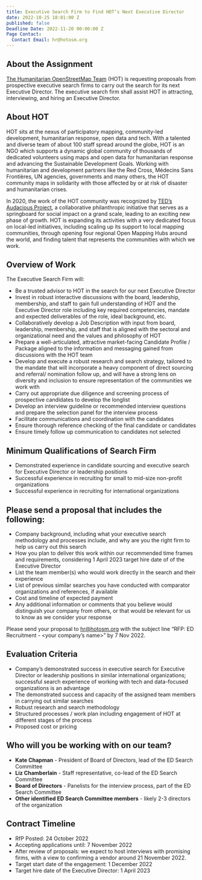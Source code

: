 ```yaml
---
title: Executive Search Firm to Find HOT’s Next Executive Director
date: 2022-10-25 18:01:00 Z
published: false
Deadline Date: 2022-11-20 00:00:00 Z
Page Contact:
  Contact Email: hr@hotosm.org
---
```


## About the Assignment

[The Humanitarian OpenStreetMap Team](https://www.hotosm.org/) (HOT) is requesting proposals from prospective executive search firms to carry out the search for its next Executive Director. The executive search firm shall assist HOT in attracting, interviewing, and hiring an Executive Director.

## About HOT

HOT sits at the nexus of participatory mapping, community-led development, humanitarian response, open data and tech. With a talented and diverse team of about 100 staff spread around the globe, HOT is an NGO which supports a dynamic global community of thousands of dedicated volunteers using maps and open data for humanitarian response and advancing the Sustainable Development Goals. Working with humanitarian and development partners like the Red Cross, Médecins Sans Frontières, UN agencies, governments and many others, the HOT community maps in solidarity with those affected by or at risk of disaster and humanitarian crises.

In 2020, the work of the HOT community was recognized by [TED’s Audacious Project](https://www.ted.com/talks/rebecca_firth_can_we_call_it_a_world_map_if_it_s_missing_a_billion_people), a collaborative philanthropic initiative that serves as a springboard for social impact on a grand scale, leading to an exciting new phase of growth. HOT is expanding its activities with a very dedicated focus on local-led initiatives, including scaling up its support to local mapping communities, through opening four regional Open Mapping Hubs around the world, and finding talent that represents the communities with which we work.

## Overview of Work

The Executive Search Firm will:
* Be a trusted advisor to HOT in the search for our next Executive Director
* Invest in robust interactive discussions with the board, leadership, membership, and staff to gain full understanding of HOT and the Executive Director role including key required competencies, mandate and expected deliverables of the role, ideal background, etc.
* Collaboratively develop a Job Description with input from board, leadership, membership, and staff that is aligned with the sectoral and organizational need and the values and philosophy of HOT
* Prepare a well-articulated, attractive market-facing Candidate Profile / Package aligned to the information and messaging gained from discussions with the HOT team
* Develop and execute a robust research and search strategy, tailored to the mandate that will incorporate a heavy component of direct sourcing and referral/ nomination follow up, and will have a strong lens on diversity and inclusion to ensure representation of the communities we work with
* Carry out appropriate due diligence and screening process of prospective candidates to develop the longlist
* Develop an interview guideline or recommended interview questions and prepare the selection panel for the interview process
* Facilitate communications and coordination with the candidates
* Ensure thorough reference checking of the final candidate or candidates
* Ensure timely follow up communication to candidates not selected

## Minimum Qualifications of Search Firm

* Demonstrated experience in candidate sourcing and executive search for Executive Director or leadership positions
* Successful experience in recruiting for small to mid-size non-profit organizations
* Successful experience in recruiting for international organizations

## Please send a proposal that includes the following:
* Company background, including what your executive search methodology and processes include, and why are you the right firm to help us carry out this search
* How you plan to deliver this work within our recommended time frames and requirements, considering 1 April 2023 target hire date of of the Executive Director
* List the team member(s) who would work directly in the search and their experience
* List of previous similar searches you have conducted with comparator organizations and references, if available
* Cost and timeline of expected payment
* Any additional information or comments that you believe would distinguish your company from others, or that would be relevant for us to know as we consider your response

Please send your proposal to hr@hotosm.org with the subject line “RFP: ED Recruitment - <your company’s name>” by 7 Nov 2022. 

## Evaluation Criteria
* Company’s demonstrated success in executive search for Executive Director or leadership positions in similar international organizations; successful search experience of working with tech and data-focused organizations is an advantage
* The demonstrated success and capacity of the assigned team members in carrying out similar searches
* Robust research and search methodology
* Structured processes / work plan including engagement of HOT at different stages of the process
* Proposed cost or pricing

## Who will you be working with on our team?
* **Kate Chapman**  - President of Board of Directors, lead of the ED Search Committee
* **Liz Chamberlain** - Staff representative, co-lead of the ED Search Committee
* **Board of Directors** - Panelists for the interview process, part of the ED Search Committee
* **Other identified ED Search Committee members** - likely 2-3 directors of the organization

## Contract Timeline
* RfP Posted: 24 October 2022
* Accepting applications until: 7 November 2022
* After review of proposals: we expect to host interviews with promising firms, with a view to confirming a vendor around 21 November 2022.
* Target start date of the engagement: 1 December 2022
* Target hire date of the Executive Director: 1 April 2023 
